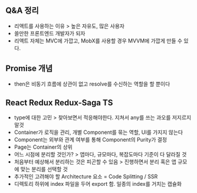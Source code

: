 ## Q&A 정리

- 리액트를 사용하는 이유 > 높은 자유도, 많은 사용자
- 쓸만한 프론트엔드 개발자가 되자
- 리액트 자체는 MVC에 가깝고, MobX를 사용할 경우 MVVM에 가깝게 만들 수 있다.

## Promise 개념

- then은 비동기 흐름에 상관이 없고 resolve를 수신하는 역할을 할 뿐이다

## React Redux Redux-Saga TS

- type에 대한 고민 > 찾아보면서 적응해야한다. 지쳐서 any를 쓰는 과오를 저지르지 말것
- Container가 로직을 관리, 개별 Component를 묶는 역할, UI를 가지지 않는다
- Component는 외부와 관계 여부를 통해 Component의 Purity가 결정
- Page는 Container의 상위
- 어느 시점에 분리할 것인가? > 앱마다, 규모마다, 복잡도마다 기준이 다 달라질 것
- 처음부터 예상해서 분리하는 것은 피곤할 수 있음 > 진행하면서 분리 혹은 앱 규모에 맞는 분리를 선택할 것
- 추가적인 고려해야 할 Architecture 요소 = Code Splitting / SSR
- 디렉토리 하위에 index 파일을 두어 export 함. 일종의 index를 거치는 캡슐화
